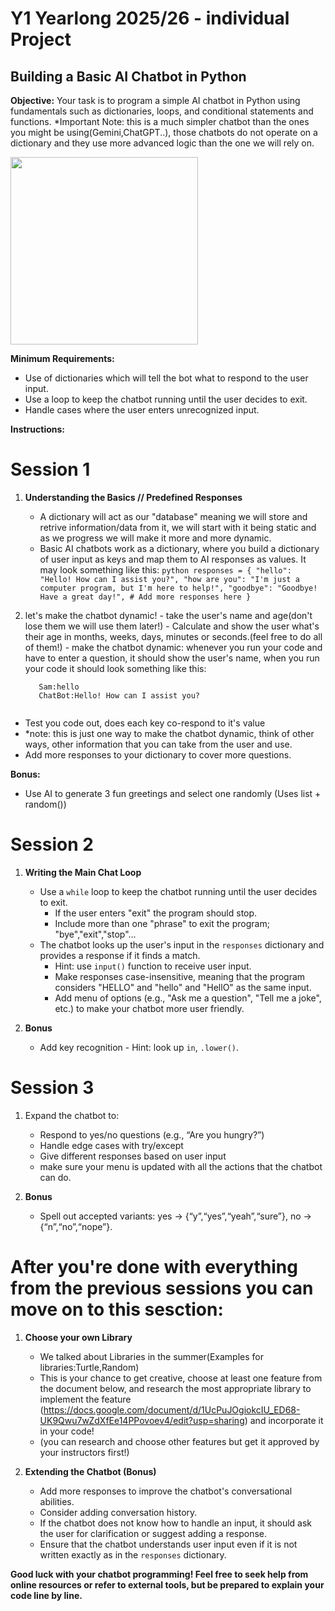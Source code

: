 # Y1 Yearlong 2025/26 - individual Project
## Building a Basic AI Chatbot in Python

**Objective:** Your task is to program a simple AI chatbot in Python using fundamentals such as dictionaries, loops, and conditional statements and functions.
*Important Note: this is a much simpler chatbot than the ones you might be using(Gemini,ChatGPT..), those chatbots do not operate on a dictionary and they use more advanced logic than the one we will rely on.

<img src="https://media.giphy.com/media/S60CrN9iMxFlyp7uM8/giphy.gif" width="300px">

**Minimum Requirements:**
- Use of dictionaries which will tell the bot what to respond to the user input.
- Use a loop to keep the chatbot running until the user decides to exit.
- Handle cases where the user enters unrecognized input.

**Instructions:**
# Session 1

1. **Understanding the Basics // Predefined Responses**
   - A dictionary will act as our "database" meaning we will store and retrive information/data from it, we will start with it being static and as we progress we will make it more and more dynamic.
   - Basic AI chatbots work as a dictionary, where you build a dictionary of user input as keys and map them to AI responses as values. It may look something like this:
     ``python
     responses = {
         "hello": "Hello! How can I assist you?",
         "how are you": "I'm just a computer program, but I'm here to help!",
         "goodbye": "Goodbye! Have a great day!",
         # Add more responses here
     }
     ``
     
  2. let's make the chatbot dynamic!
    - take the user's name and age(don't lose them we will use them later!)
    - Calculate and show the user what's their age in months, weeks, days, minutes or seconds.(feel free to do all of them!)
    - make the chatbot dynamic: whenever you run your code and have to enter a question, it should show the user's name, when you run your code it should look something like this:
        ```terminal
           Sam:hello
           ChatBot:Hello! How can I assist you?
         
  -  Test you code out, does each key co-respond to it's value
  -  *note: this is just one way to make the chatbot dynamic, think of other ways, other information that you can take from the user and use.
  -  Add more responses to your dictionary to cover more questions.

**Bonus:**
- Use AI to generate 3 fun greetings and select one randomly (Uses list + random())


  
# Session 2


1. **Writing the Main Chat Loop**
   - Use a `while` loop to keep the chatbot running until the user decides to exit.
     - If the user enters "exit" the program should stop.
     - Include more than one "phrase" to exit the program; "bye","exit","stop"...
   - The chatbot looks up the user's input in the `responses` dictionary and provides a response if it finds a match.
     - Hint: use `input()` function to receive user input.
     - Make responses case-insensitive, meaning that the program considers "HELLO" and "hello" and "HellO" as the same input.
     - Add menu of options (e.g., "Ask me a question", "Tell me a joke", etc.) to make your chatbot more user friendly.
   

2. **Bonus**
   - Add key recognition - Hint: look up `in`, `.lower()`.


# Session 3

1. Expand the chatbot to:
    - Respond to yes/no questions (e.g., “Are you hungry?”)
    - Handle edge cases with try/except
    - Give different responses based on user input
    - make sure your menu is updated with all the actions that the chatbot can do.
      
2. **Bonus**
   - Spell out accepted variants: yes → {“y”,“yes”,“yeah”,“sure”}, no → {“n”,“no”,“nope”}. 

  

# After you're done with everything from the previous sessions you can move on to this sesction:    
1. **Choose your own Library**
   - We talked about Libraries in the summer(Examples for libraries:Turtle,Random)
   - This is your chance to get creative, choose at least one feature from the document below, and research the most appropriate library to implement the feature
     (https://docs.google.com/document/d/1UcPuJOgiokcIU_ED68-UK9Qwu7wZdXfEe14PPovoev4/edit?usp=sharing) and incorporate it in your code!
   - (you can research and choose other features but get it approved by your instructors first!) 

2. **Extending the Chatbot (Bonus)**
   - Add more responses to improve the chatbot's conversational abilities.
   - Consider adding conversation history.
   - If the chatbot does not know how to handle an input, it should ask the user for clarification or suggest adding a response.
   - Ensure that the chatbot understands user input even if it is not written exactly as in the `responses` dictionary.

**Good luck with your chatbot programming! Feel free to seek help from online resources or refer to external tools, but be prepared to explain your code line by line.**











